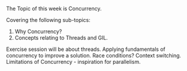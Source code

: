 The Topic of this week is Concurrency.

Covering the following sub-topics:

1. Why Concurrency?
2. Concepts relating to Threads and GIL.

Exercise session will be about threads.
Applying fundamentals of concurrency to improve a solution. Race conditions? Context switching.
Limitations of Concurrency - inspiration for parallelism.